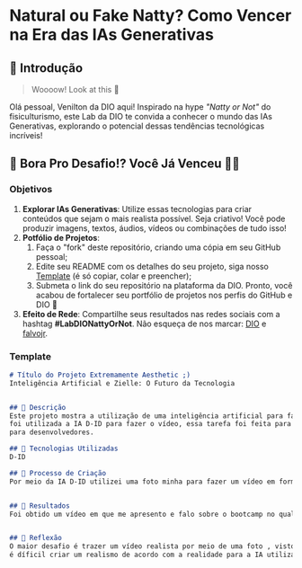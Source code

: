 # Natural ou Fake Natty? Como Vencer na Era das IAs Generativas

## 🚀 Introdução

> Woooow! Look at this 👀

Olá pessoal, Venilton da DIO aqui! Inspirado na hype _"Natty or Not"_ do fisiculturismo, este Lab da DIO te convida a conhecer o mundo das IAs Generativas, explorando o potencial dessas tendências tecnológicas incríveis!

## 🎯 Bora Pro Desafio!? Você Já Venceu 💪🤓

### Objetivos

1. **Explorar IAs Generativas**: Utilize essas tecnologias para criar conteúdos que sejam o mais realista possível. Seja criativo! Você pode produzir imagens, textos, áudios, vídeos ou combinações de tudo isso!
1. **Potfólio de Projetos**:
    1. Faça o "fork" deste repositório, criando uma cópia em seu GitHub pessoal;
    2. Edite seu README com os detalhes do seu projeto, siga nosso [Template](#template) (é só copiar, colar e preencher);
    3. Submeta o link do seu repositório na plataforma da DIO. Pronto, você acabou de fortalecer seu portfólio de projetos nos perfis do GitHub e DIO 🚀
1. **Efeito de Rede**: Compartilhe seus resultados nas redes sociais com a hashtag **#LabDIONattyOrNot**. Não esqueça de nos marcar: [DIO](https://www.linkedin.com/school/dio-makethechange) e [falvojr](https://www.linkedin.com/in/falvojr).

### Template

```markdown
# Título do Projeto Extremamente Aesthetic ;)
Inteligência Artificial e Zielle: O Futuro da Tecnologia


## 📒 Descrição
Este projeto mostra a utilização de uma inteligência artificial para fazer videos realistas apartir de fotos,
foi utilizada a IA D-ID para fazer o vídeo, essa tarefa foi feita para um projeto do Santander Bootcamp Fundamentos de IA
para desenvolvedores.

## 🤖 Tecnologias Utilizadas
D-ID

## 🧐 Processo de Criação
Por meio da IA D-ID utilizei uma foto minha para fazer um vídeo em formato realista.


## 🚀 Resultados
Foi obtido um vídeo em que me apresento e falo sobre o bootcamp no qual estou participando.


## 💭 Reflexão
O maior desafio é trazer um vídeo realista por meio de uma foto , visto que para criar vídeos melhores a maioria das IAS nesse gênero são pagas em dolar,
é díficil criar um realismo de acordo com a realidade para a IA utilizada de forma gratuita.
```




